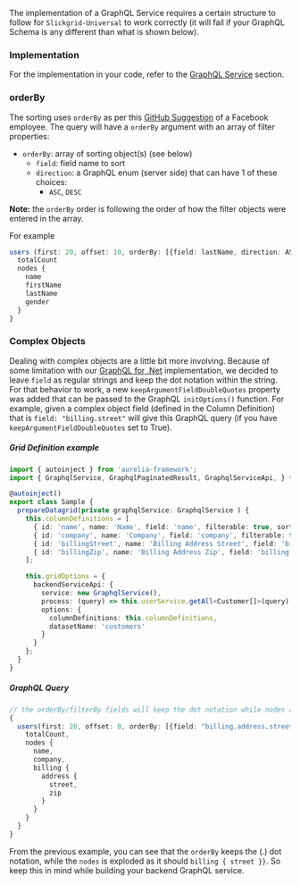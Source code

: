 The implementation of a GraphQL Service requires a certain structure to follow for `Slickgrid-Universal` to work correctly (it will fail if your GraphQL Schema is any different than what is shown below).

### Implementation
For the implementation in your code, refer to the [GraphQL Service](../GraphQL.md) section.

### orderBy
The sorting uses `orderBy` as per this [GitHub Suggestion](https://github.com/graphql/graphql-relay-js/issues/20#issuecomment-220494222) of a Facebook employee. The query will have a `orderBy` argument with an array of filter properties:
- `orderBy`: array of sorting object(s) (see below)
  - `field`: field name to sort
  - `direction`: a GraphQL enum (server side) that can have 1 of these choices:
    - `ASC`, `DESC`

**Note:** the `orderBy` order is following the order of how the filter objects were entered in the array.

For example
```ts
users (first: 20, offset: 10, orderBy: [{field: lastName, direction: ASC}, {field: firstName, direction: DESC}]) {
  totalCount
  nodes {
    name
    firstName
    lastName
    gender
  }
}
```

### Complex Objects
Dealing with complex objects are a little bit more involving. Because of some limitation with our [GraphQL for .Net](https://github.com/graphql-dotnet/graphql-dotnet) implementation, we decided to leave `field` as regular strings and keep the dot notation within the string. For that behavior to work, a new `keepArgumentFieldDoubleQuotes` property was added that can be passed to the GraphQL `initOptions()` function. For example, given a complex object field (defined in the Column Definition) that is `field: "billing.street"` will give this GraphQL query (if you have `keepArgumentFieldDoubleQuotes` set to True).

##### Grid Definition example
```ts
import { autoinject } from 'aurelia-framework';
import { GraphqlService, GraphqlPaginatedResult, GraphqlServiceApi, } from '@slickgrid-universal/graphql';

@autoinject()
export class Sample {
  prepareDatagrid(private graphqlService: GraphqlService ) {
    this.columnDefinitions = [
      { id: 'name', name: 'Name', field: 'name', filterable: true, sortable: true },
      { id: 'company', name: 'Company', field: 'company', filterable: true },
      { id: 'billingStreet', name: 'Billing Address Street', field: 'billing.address.street', filterable: true, sortable: true },
      { id: 'billingZip', name: 'Billing Address Zip', field: 'billing.address.zip', filterable: true, sortable: true },
    ];

    this.gridOptions = {
      backendServiceApi: {
        service: new GraphqlService(),
        process: (query) => this.userService.getAll<Customer[]>(query),
        options: {
          columnDefinitions: this.columnDefinitions,
          datasetName: 'customers'
        }
      }
    };
  }
}
```

##### GraphQL Query

```ts
// the orderBy/filterBy fields will keep the dot notation while nodes are exploded
{
  users(first: 20, offset: 0, orderBy: [{field: "billing.address.street", direction: ASC}]) {
    totalCount,
    nodes {
      name,
      company,
      billing {
        address {
          street,
          zip
        }
      }
    }
  }
}
```

From the previous example, you can see that the `orderBy` keeps the (.) dot notation, while the `nodes` is exploded as it should `billing { street }}`. So keep this in mind while building your backend GraphQL service.
